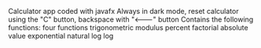 Calculator app coded with javafx
Always in dark mode, reset calculator using the "C" button, backspace with "<---" button
Contains the following functions:
four functions
trigonometric 
modulus 
percent 
factorial 
absolute value
exponential
natural log
log
